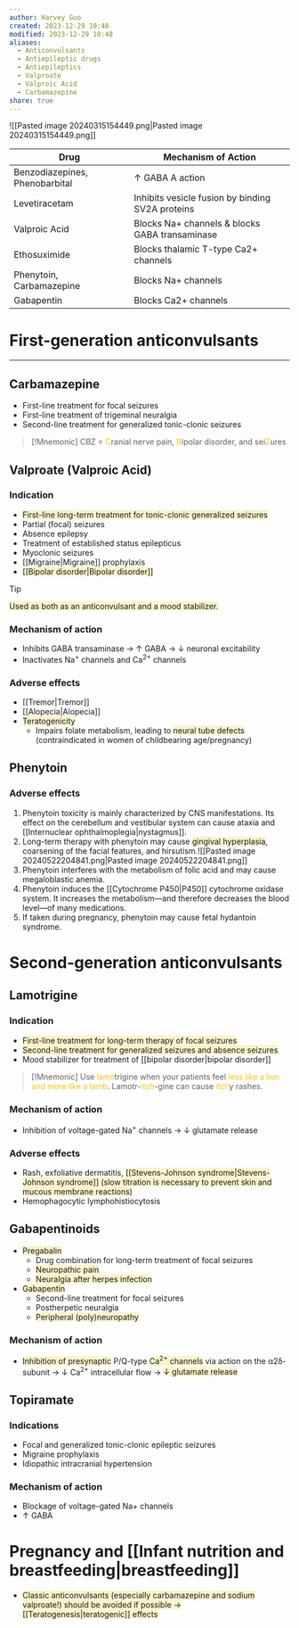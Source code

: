 ```yaml
---
author: Harvey Guo
created: 2023-12-29 10:48
modified: 2023-12-29 10:48
aliases:
  - Anticonvulsants
  - Antiepileptic drugs
  - Antiepileptics
  - Valproate
  - Valproic Acid
  - Carbamazepine
share: true
---
```

![[Pasted image 20240315154449.png|Pasted image 20240315154449.png]]

| Drug                           | Mechanism of Action                              |
| ------------------------------ | ------------------------------------------------ |
| Benzodiazepines, Phenobarbital | ↑ GABA A action                                  |
| Levetiracetam                  | Inhibits vesicle fusion by binding SV2A proteins |
| Valproic Acid                  | Blocks Na+ channels & blocks GABA transaminase   |
| Ethosuximide                   | Blocks thalamic T-type Ca2+ channels             |
| Phenytoin, Carbamazepine       | Blocks Na+ channels                              |
| Gabapentin                     | Blocks Ca2+ channels                             |


# First-generation anticonvulsants
---
## Carbamazepine
- First-line treatment for focal seizures
- First-line treatment of trigeminal neuralgia
- Second-line treatment for generalized tonic-clonic seizures
>[!Mnemonic] 
>CBZ = <font color="#ffc000">C</font>ranial nerve pain, <font color="#ffc000">B</font>ipolar disorder, and sei<font color="#ffc000">Z</font>ures
## Valproate (Valproic Acid)
### Indication
- <span style="background:rgba(240, 200, 0, 0.2)">First-line long-term treatment for tonic-clonic generalized seizures</span>
- Partial (focal) seizures
- Absence epilepsy
- Treatment of established status epilepticus 
- Myoclonic seizures
- [[Migraine|Migraine]] prophylaxis
- <span style="background:rgba(240, 200, 0, 0.2)">[[Bipolar disorder|Bipolar disorder]]</span>
>[!tip] 
><span style="background:rgba(240, 200, 0, 0.2)">Used as both as an anticonvulsant and a mood stabilizer.</span>
### Mechanism of action
- Inhibits GABA transaminase → ↑ GABA → ↓ neuronal excitability
- Inactivates Na<sup>+</sup> channels and Ca<sup>2+</sup> channels
### Adverse effects
- [[Tremor|Tremor]]
- [[Alopecia|Alopecia]]
- <span style="background:rgba(240, 200, 0, 0.2)">Teratogenicity</span>
	- Impairs folate metabolism, leading to <span style="background:rgba(240, 200, 0, 0.2)">neural tube defects</span> (contraindicated in women of childbearing age/pregnancy)
## Phenytoin
### Adverse effects
1. Phenytoin toxicity is mainly characterized by CNS manifestations.  Its effect on the cerebellum and vestibular system can cause ataxia and [[Internuclear ophthalmoplegia|nystagmus]].
2. Long-term therapy with phenytoin may cause <span style="background:rgba(240, 200, 0, 0.2)">gingival hyperplasia</span>, coarsening of the facial features, and hirsutism.![[Pasted image 20240522204841.png|Pasted image 20240522204841.png]]
3. Phenytoin interferes with the metabolism of folic acid and may cause megaloblastic anemia.
4. Phenytoin induces the [[Cytochrome P450|P450]] cytochrome oxidase system.  It increases the metabolism—and therefore decreases the blood level—of many medications.
5. If taken during pregnancy, phenytoin may cause fetal hydantoin syndrome.
# Second-generation anticonvulsants
## Lamotrigine
### Indication
- <span style="background:rgba(240, 200, 0, 0.2)">First-line treatment for long-term therapy of focal seizures</span>
- <span style="background:rgba(240, 200, 0, 0.2)">Second-line treatment for generalized seizures and absence seizures</span>
- Mood stabilizer for treatment of [[bipolar disorder|bipolar disorder]]
>[!Mnemonic] 
>Use <font color="#ffc000">lamo</font>trigine when your patients feel<font color="#ffc000"> less like a lion and more like a lamb</font>.
>Lamotr-<font color="#ffc000">itch</font>-gine can cause <font color="#ffc000">itch</font>y rashes.
### Mechanism of action
- Inhibition of voltage-gated Na<sup>+</sup> channels → ↓ glutamate release
### Adverse effects
- Rash, exfoliative dermatitis, <span style="background:rgba(240, 200, 0, 0.2)">[[Stevens-Johnson syndrome|Stevens-Johnson syndrome]] (slow titration is necessary to prevent skin and mucous membrane reactions)</span>
- Hemophagocytic lymphohistiocytosis
## Gabapentinoids
- <span style="background:rgba(240, 200, 0, 0.2)">Pregabalin</span>
	- Drug combination for long-term treatment of focal seizures
	- <span style="background:rgba(240, 200, 0, 0.2)">Neuropathic pain</span>
	- <span style="background:rgba(240, 200, 0, 0.2)">Neuralgia after herpes infection</span>
- <span style="background:rgba(240, 200, 0, 0.2)">Gabapentin</span>
	- Second-line treatment for focal seizures
	- Postherpetic neuralgia
	- <span style="background:rgba(240, 200, 0, 0.2)">Peripheral (poly)neuropathy</span>
### Mechanism of action
- <span style="background:rgba(240, 200, 0, 0.2)">Inhibition of presynaptic</span> P/Q-type <span style="background:rgba(240, 200, 0, 0.2)">Ca<sup>2+</sup> channels</span> via action on the α2δ-subunit → ↓ Ca<sup>2+</sup> intracellular flow → <span style="background:rgba(240, 200, 0, 0.2)">↓ glutamate release</span>
## Topiramate
### Indications
- Focal and generalized tonic-clonic epileptic seizures
- Migraine prophylaxis
- Idiopathic intracranial hypertension
### Mechanism of action
- Blockage of voltage-gated Na+ channels
- ↑ GABA
# Pregnancy and [[Infant nutrition and breastfeeding|breastfeeding]]
- <span style="background:rgba(240, 200, 0, 0.2)">Classic anticonvulsants (especially carbamazepine and sodium valproate!) should be avoided if possible → [[Teratogenesis|teratogenic]] effects</span>
